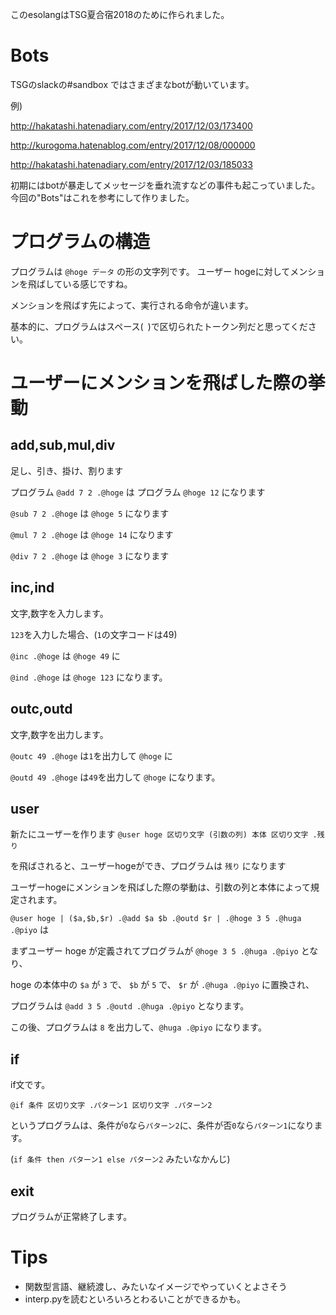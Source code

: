このesolangはTSG夏合宿2018のために作られました。
# Bots
TSGのslackの#sandbox ではさまざまなbotが動いています。

例)

http://hakatashi.hatenadiary.com/entry/2017/12/03/173400

http://kurogoma.hatenablog.com/entry/2017/12/08/000000

http://hakatashi.hatenadiary.com/entry/2017/12/03/185033

初期にはbotが暴走してメッセージを垂れ流すなどの事件も起こっていました。
今回の"Bots"はこれを参考にして作りました。


# プログラムの構造
プログラムは `@hoge データ` の形の文字列です。
ユーザー hogeに対してメンションを飛ばしている感じですね。

メンションを飛ばす先によって、実行される命令が違います。

基本的に、プログラムはスペース(` `)で区切られたトークン列だと思ってください。

# ユーザーにメンションを飛ばした際の挙動
## add,sub,mul,div
足し、引き、掛け、割ります

プログラム `@add 7 2 .@hoge` は プログラム `@hoge 12` になります

`@sub 7 2 .@hoge` は `@hoge 5` になります

`@mul 7 2 .@hoge` は `@hoge 14` になります

`@div 7 2 .@hoge` は `@hoge 3` になります
## inc,ind
文字,数字を入力します。

`123`を入力した場合、(`1`の文字コードは49)

`@inc .@hoge` は `@hoge 49` に

`@ind .@hoge` は `@hoge 123` になります。
## outc,outd
文字,数字を出力します。

`@outc 49 .@hoge` は`1`を出力して `@hoge` に

`@outd 49 .@hoge` は`49`を出力して `@hoge` になります。
## user 
新たにユーザーを作ります
`@user hoge 区切り文字 (引数の列) 本体 区切り文字 .残り`

を飛ばされると、ユーザーhogeができ、プログラムは `残り` になります

ユーザーhogeにメンションを飛ばした際の挙動は、引数の列と本体によって規定されます。

`@user hoge | ($a,$b,$r) .@add $a $b .@outd $r | .@hoge 3 5 .@huga .@piyo` は

まずユーザー hoge が定義されてプログラムが `@hoge 3 5 .@huga .@piyo`  となり、

hoge の本体中の `$a` が `3` で、 `$b` が `5` で、 `$r` が `.@huga .@piyo` に置換され、

プログラムは `@add 3 5 .@outd .@huga .@piyo` となります。

この後、プログラムは `8` を出力して、`@huga .@piyo` になります。
## if
if文です。

`@if 条件 区切り文字 .パターン1 区切り文字 .パターン2`

というプログラムは、条件が`0`なら`パターン2`に、条件が否`0`なら`パターン1`になります。

(`if 条件 then パターン1 else パターン2` みたいなかんじ)
## exit
プログラムが正常終了します。

# Tips
- 関数型言語、継続渡し、みたいなイメージでやっていくとよさそう
- interp.pyを読むといろいろとわるいことができるかも。